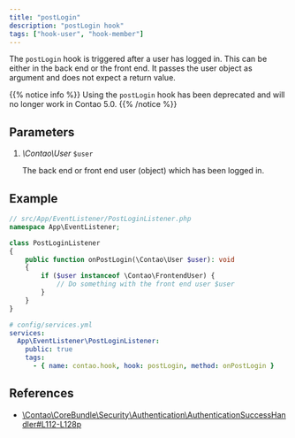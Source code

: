 ```yaml
---
title: "postLogin"
description: "postLogin hook"
tags: ["hook-user", "hook-member"]
---
```



The `postLogin` hook is triggered after a user has logged in. This can 
be either in the back end or the front end. It passes the user object 
as argument and does not expect a return value.

{{% notice info %}}
Using the `postLogin` hook has been deprecated and will no longer work in Contao 5.0.
{{% /notice %}}


## Parameters

1. *\Contao\User* `$user`

    The back end or front end user (object) which has been logged in.


## Example

```php
// src/App/EventListener/PostLoginListener.php
namespace App\EventListener;

class PostLoginListener
{
    public function onPostLogin(\Contao\User $user): void
    {
        if ($user instanceof \Contao\FrontendUser) {
            // Do something with the front end user $user  
        }
    }
}
```

```yml
# config/services.yml
services:
  App\EventListener\PostLoginListener:
    public: true
    tags:
      - { name: contao.hook, hook: postLogin, method: onPostLogin }
```


## References

- [\Contao\CoreBundle\Security\Authentication\AuthenticationSuccessHandler#L112-L128p](https://github.com/contao/contao/blob/4.7.6/core-bundle/src/Security/Authentication/AuthenticationSuccessHandler.php#L112-L128)
